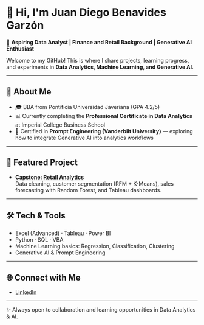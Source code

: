 # 👋 Hi, I'm Juan Diego Benavides Garzón

🎯 **Aspiring Data Analyst | Finance and Retail Background | Generative AI Enthusiast**

Welcome to my GitHub! This is where I share projects, learning progress, and experiments in **Data Analytics, Machine Learning, and Generative AI**.

---

## 🔎 About Me
- 🎓 BBA from Pontificia Universidad Javeriana (GPA 4.2/5)  
- 📊 Currently completing the **Professional Certificate in Data Analytics** at Imperial College Business School  
- 🤖 Certified in **Prompt Engineering (Vanderbilt University)** — exploring how to integrate Generative AI into analytics workflows  

---

## 📂 Featured Project
- **[Capstone: Retail Analytics](https://juanbenaanalyst.github.io/Capstone-Retail-Analytics/)**  
  Data cleaning, customer segmentation (RFM + K-Means), sales forecasting with Random Forest, and Tableau dashboards.  

---

## 🛠️ Tech & Tools
- Excel (Advanced) · Tableau · Power BI  
- Python  · SQL  · VBA  
- Machine Learning basics: Regression, Classification, Clustering  
- Generative AI & Prompt Engineering  

---

## 🌐 Connect with Me
- [LinkedIn](https://www.linkedin.com/in/juanbenavidesg)    

---

✨ Always open to collaboration and learning opportunities in Data Analytics & AI.
